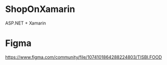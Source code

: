 # ShopOnXamarin
ASP.NET + Xamarin

# Figma
https://www.figma.com/community/file/1074101864288224803/TISBI.FOOD
